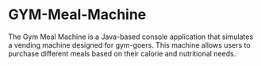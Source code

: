 # GYM-Meal-Machine
The Gym Meal Machine is a Java-based console application that simulates a vending machine designed for gym-goers. This machine allows users to purchase different meals based on their calorie and nutritional needs.
